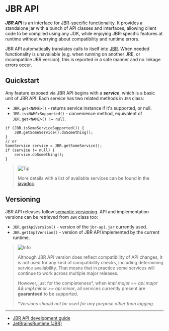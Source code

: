 # JBR API

**_JBR API_** is an interface for
[JBR](https://github.com/JetBrains/JetBrainsRuntime)-specific functionality.
It provides a standalone jar with a bunch of API classes and interfaces,
allowing  client code to be compiled using any JDK, while enjoying JBR-specific
features at runtime without worrying about compatibility and runtime errors.

JBR API automatically translates calls to itself into
[JBR](https://github.com/JetBrains/JetBrainsRuntime).
When needed functionality is unavailable (e.g. when running on another JRE,
or incompatible JBR version), this is reported in a safe manner and no
linkage errors occur.


## Quickstart

Any feature exposed via JBR API begins with a **_service_**, which is a basic
unit of JBR API. Each service has two related methods in `JBR` class:
* `JBR.get<NAME>()` - returns service instance if it's supported, or null.
* `JBR.is<NAME>Supported()` - convenience method, equivalent of `JBR.get<NAME>() != null`.

```jshelllanguage
if (JBR.isSomeServiceSupported()) {
    JBR.getSomeService().doSomething();
}
// or
SomeService service = JBR.getSomeService();
if (service != null) {
    service.doSomething();
}
```
> <picture>
>   <source media="(prefers-color-scheme: light)" srcset="https://raw.githubusercontent.com/Mqxx/GitHub-Markdown/f167aefa480e8d37e9941a25f0b40981b74a47be/blockquotes/badge/light-theme/tip.svg">
>   <img alt="Tip" src="https://raw.githubusercontent.com/Mqxx/GitHub-Markdown/f167aefa480e8d37e9941a25f0b40981b74a47be/blockquotes/badge/dark-theme/tip.svg">
> </picture><br>
>
> More details with a list of available services can be found in the
> [javadoc](https://jetbrains.github.io/JetBrainsApiTest).


## Versioning

JBR API releases follow [semantic versioning](https://semver.org).
API and implementation versions can be retrieved from `JBR` class too:
* `JBR.getApiVersion()` - version of the `jbr-api.jar` currently used.
* `JBR.getImplVersion()` - version of JBR API implemented by the current runtime.

> <picture>
>   <source media="(prefers-color-scheme: light)" srcset="https://raw.githubusercontent.com/Mqxx/GitHub-Markdown/f167aefa480e8d37e9941a25f0b40981b74a47be/blockquotes/badge/light-theme/info.svg">
>   <img alt="Info" src="https://raw.githubusercontent.com/Mqxx/GitHub-Markdown/f167aefa480e8d37e9941a25f0b40981b74a47be/blockquotes/badge/dark-theme/info.svg">
> </picture><br>
>
> Although JBR API version does reflect compatibility of API
> changes, it is not used for any kind of compatibility checks, including
> determining service availability. That means that in practice some services
> will continue to work across multiple major releases.
> 
> However, just for the completeness*, when
> *impl.major == api.major && impl.minor >= api.minor*,
> all services currently present are **guaranteed** to be supported.
> 
> *_Versions should not be used for any purpose other than logging._

---
* [JBR API development guide](development.md)
* [JetBrainsRuntime (JBR)](https://github.com/JetBrains/JetBrainsRuntime)